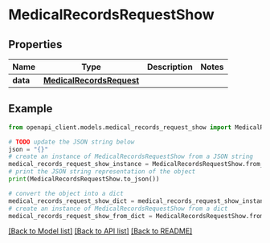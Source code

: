# MedicalRecordsRequestShow


## Properties

Name | Type | Description | Notes
------------ | ------------- | ------------- | -------------
**data** | [**MedicalRecordsRequest**](MedicalRecordsRequest.md) |  | 

## Example

```python
from openapi_client.models.medical_records_request_show import MedicalRecordsRequestShow

# TODO update the JSON string below
json = "{}"
# create an instance of MedicalRecordsRequestShow from a JSON string
medical_records_request_show_instance = MedicalRecordsRequestShow.from_json(json)
# print the JSON string representation of the object
print(MedicalRecordsRequestShow.to_json())

# convert the object into a dict
medical_records_request_show_dict = medical_records_request_show_instance.to_dict()
# create an instance of MedicalRecordsRequestShow from a dict
medical_records_request_show_from_dict = MedicalRecordsRequestShow.from_dict(medical_records_request_show_dict)
```
[[Back to Model list]](../README.md#documentation-for-models) [[Back to API list]](../README.md#documentation-for-api-endpoints) [[Back to README]](../README.md)


